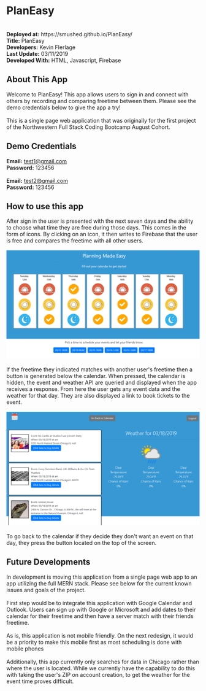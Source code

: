 # PlanEasy
<br />
<strong>Deployed at:</strong> https://smushed.github.io/PlanEasy/<br/>
<strong>Title:</strong> PlanEasy<br />
<strong>Developers:</strong> Kevin Flerlage<br />
<strong>Last Update:</strong> 03/11/2019<br />
<strong>Developed With:</strong> HTML, Javascript, Firebase<br/>

## **About This App**

Welcome to PlanEasy! This app allows users to sign in and connect with others by recording and comparing freetime between them. Please see the demo credentials below to give the app a try!
<br />
<br />
This is a single page web application that was originally for the first project of the Northwestern Full Stack Coding Bootcamp August Cohort.

## **Demo Credentials**

<strong>Email:</strong> test1@gmail.com
<br />
<strong>Password:</strong> 123456
<br />
<br />
<strong>Email:</strong> test2@gmail.com
<br />
<strong>Password:</strong> 123456
<br />

## **How to use this app**

After sign in the user is presented with the next seven days and the ability to choose what time they are free during those days. This comes in the form of icons. By clicking on an icon, it then writes to Firebase that the user is free and compares the freetime with all other users.
<br />
<br />
![Calendar Display](./assets/images/calendarExample.PNG)
<br />
<br />
If the freetime they indicated matches with another user's freetime then a button is generated below the calendar. When pressed, the calendar is hidden, the event and weather API are queried and displayed when the app receives a response. From here the user gets any event data and the weather for that day. They are also displayed a link to book tickets to the event.
<br />
<br />
![Example of Chosen Event](./assets/images/eventSelected.PNG)
<br />
<br />
To go back to the calendar if they decide they don't want an event on that day, they press the button located on the top of the screen.

## Future Developments

In development is moving this application from a single page web app to an app utilizing the full MERN stack. Please see below for the current known issues and goals of the project. 
<br />
<br />
First step would be to integrate this application with Google Calendar and Outlook. Users can sign up with Google or Microsoft and add dates to their calendar for their freetime and then have a server match with their friends freetime.
<br />
<br />
As is, this application is not mobile friendly. On the next redesign, it would be a priority to make this mobile first as most scheduling is done with mobile phones
<br />
<br />
Additionally, this app currently only searches for data in Chicago rather than where the user is located. While we currently have the capability to do this with taking the user's ZIP on account creation, to get the weather for the event time proves difficult.
